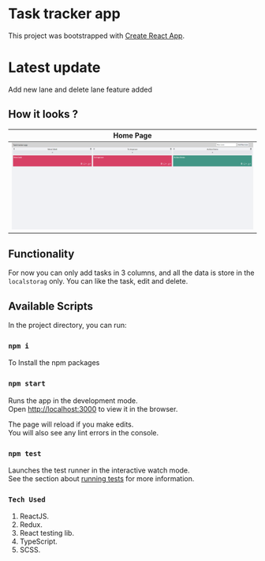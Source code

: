 # Task tracker app

This project was bootstrapped with [Create React App](https://github.com/facebook/create-react-app).


# Latest update

Add new lane and delete lane feature added

## How it looks ?


| Home Page                       |
|---------------------------------|
| ![Home Page](demo/demo_add_delete_lane.PNG)|

## Functionality

For now you can only add tasks in 3 columns, and all the data is store in the `localstorag` only. You can like the task, edit and delete.

## Available Scripts

In the project directory, you can run:


### `npm i`

To Install the npm packages
### `npm start`

Runs the app in the development mode.\
Open [http://localhost:3000](http://localhost:3000) to view it in the browser.

The page will reload if you make edits.\
You will also see any lint errors in the console.

### `npm test`

Launches the test runner in the interactive watch mode.\
See the section about [running tests](https://facebook.github.io/create-react-app/docs/running-tests) for more information.

### `Tech Used`
1. ReactJS.
2. Redux.
3. React testing lib.
4. TypeScript.
5. SCSS.
